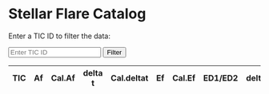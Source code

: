 # Stellar Flare Catalog

<script src="/docs/assets/script.js"></script>

Enter a TIC ID to filter the data:

<input type="text" id="ticInput" placeholder="Enter TIC ID">
<button onclick="filterData()">Filter</button>

<table id="catalogTable">
  <thead>
    <tr>
      <th>TIC</th>
      <th>Af</th>
      <th>Cal.Af</th>
      <th>delta t</th>
      <th>Cal.deltat</th>
      <th>Ef</th>
      <th>Cal.Ef</th>
      <th>ED1/ED2</th>
      <th>deltat1/deltat2</th>
      <th>tstart</th>
      <th>tpeak</th>
      <th>tend</th>
      <th>SNR</th>
    </tr>
  </thead>
  <tbody>
    <!-- Data will be populated here by JavaScript -->
  </tbody>
</table>




